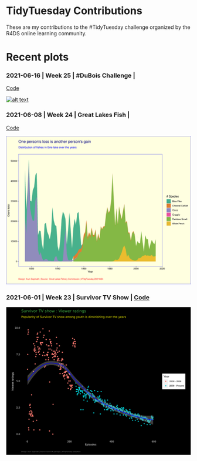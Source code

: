 # TidyTuesday Contributions

These are my contributions to the #TidyTuesday challenge organized by the R4DS online learning community.


# Recent plots


### 2021-06-16 | Week 25 | #DuBois Challenge |
[Code](https://github.com/arungop/tidytuesday/tree/main/W25_2021)

[![alt text](https://github.com/arungop/tidytuesday/blob/main/W24_2021/DuBoisChallenge.png)](https://github.com/arungop/tidytuesday/tree/main/W25_2021)

### 2021-06-08 | Week 24 | Great Lakes Fish |
[Code](https://github.com/arungop/tidytuesday/tree/main/W24_2021)

[![alt text](https://github.com/arungop/tidytuesday/blob/main/W24_2021/Erie.png)](https://github.com/arungop/tidytuesday/tree/main/W24_2021)

### 2021-06-01 | Week 23 | Survivor TV Show | [Code](https://github.com/arungop/tidytuesday/tree/main/W23_2021)

[![alt text](https://github.com/arungop/tidytuesday/blob/main/W23_2021/SurvivoR.png)](https://github.com/arungop/tidytuesday/tree/main/W23_2021)



